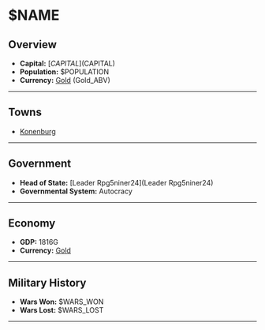 # $NAME

## Overview

- **Capital:** [$CAPITAL]($CAPITAL)
- **Population:** $POPULATION
- **Currency:** [Gold](Gold) (Gold_ABV)

---

## Towns

- [Konenburg](Konenburg)

---

## Government

- **Head of State:** [Leader Rpg5niner24](Leader Rpg5niner24)
- **Governmental System:** Autocracy

---

## Economy

- **GDP:** 1816G
- **Currency:** [Gold](Gold)

---

## Military History

- **Wars Won:** $WARS_WON
- **Wars Lost:** $WARS_LOST

---


